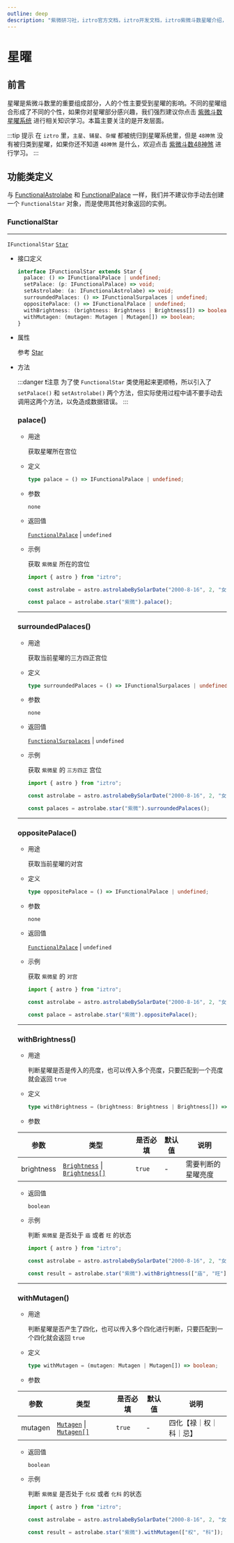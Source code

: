 ```yaml
---
outline: deep
description: "紫微研习社，iztro官方文档，iztro开发文档，iztro紫微斗数星曜介绍，iztro的star对象使用方法以及示例代码。"
---
```


# 星曜

## 前言

星曜是紫微斗数里的重要组成部分，人的个性主要受到星曜的影响。不同的星曜组合形成了不同的个性，如果你对星曜部分感兴趣，我们强烈建议你点击 [紫微斗数星曜系统](/learn/star.md) 进行相关知识学习。本篇主要关注的是开发层面。

:::tip 提示
在 `iztro` 里，`主星`、`辅星`、`杂耀` 都被统归到星曜系统里，但是 `48神煞` 没有被归类到星曜，如果你还不知道 `48神煞` 是什么，欢迎点击 [紫微斗数48神煞](/learn/dec-star.md) 进行学习。
:::

## 功能类定义

与 [FunctionalAstrolabe](./astrolabe.md#functionalastrolabe) 和 [FunctionalPalace](./palace.md#functionalpalace) 一样，我们并不建议你手动去创建一个 `FunctionalStar` 对象，而是使用其他对象返回的实例。

### FunctionalStar <Badge type="warning" text="^1.2.0" />

---

<Badge type="tip" text="implements" /> `IFunctionalStar` <Badge type="tip" text="extends" /> [`Star`](/type-definition.md#star)

- 接口定义

  ```ts
  interface IFunctionalStar extends Star {
    palace: () => IFunctionalPalace | undefined;
    setPalace: (p: IFunctionalPalace) => void;
    setAstrolabe: (a: IFunctionalAstrolabe) => void;
    surroundedPalaces: () => IFunctionalSurpalaces | undefined;
    oppositePalace: () => IFunctionalPalace | undefined;
    withBrightness: (brightness: Brightness | Brightness[]) => boolean;
    withMutagen: (mutagen: Mutagen | Mutagen[]) => boolean;
  }
  ```

- 属性
  
  参考 [Star](/type-definition.md#star)

- 方法

  :::danger ❗️注意
  为了使 `FunctionalStar` 类使用起来更顺畅，所以引入了 `setPalace()` 和 `setAstrolabe()` 两个方法，但实际使用过程中请不要手动去调用这两个方法，以免造成数据错误。
  :::

  ### palace()

  - 用途

    获取星曜所在宫位

  - 定义

    ```ts
    type palace = () => IFunctionalPalace | undefined;
    ```

  - 参数

    `none`

  - 返回值

    [`FunctionalPalace`](palace.md#functionalpalace) | `undefined`
  
  - 示例

    获取 `紫微星` 所在的宫位

    ```ts
    import { astro } from "iztro";

    const astrolabe = astro.astrolabeBySolarDate("2000-8-16", 2, "女", true, "zh-CN");

    const palace = astrolabe.star("紫微").palace();
    ```

  ***

  ### surroundedPalaces()

  - 用途

    获取当前星曜的三方四正宫位

  - 定义

    ```ts
    type surroundedPalaces = () => IFunctionalSurpalaces | undefined;
    ```

  - 参数

    `none`

  - 返回值

    [`FunctionalSurpalaces`](palace.md#functionalsurpalaces) | `undefined`
  
  - 示例

    获取 `紫微星` 的 `三方四正` 宫位

    ```ts
    import { astro } from "iztro";

    const astrolabe = astro.astrolabeBySolarDate("2000-8-16", 2, "女", true, "zh-CN");

    const palaces = astrolabe.star("紫微").surroundedPalaces();
    ```

  ***

  ### oppositePalace()

  - 用途

    获取当前星曜的对宫

  - 定义

    ```ts
    type oppositePalace = () => IFunctionalPalace | undefined;
    ```

  - 参数

    `none`

  - 返回值

    [`FunctionalPalace`](palace.md#functionalpalace) | `undefined`
  
  - 示例

    获取 `紫微星` 的 `对宫`

    ```ts
    import { astro } from "iztro";

    const astrolabe = astro.astrolabeBySolarDate("2000-8-16", 2, "女", true, "zh-CN");

    const palace = astrolabe.star("紫微").oppositePalace();
    ```

  ***

  ### withBrightness()

  - 用途

    判断星曜是否是传入的亮度，也可以传入多个亮度，只要匹配到一个亮度就会返回 `true`

  - 定义

    ```ts
    type withBrightness = (brightness: Brightness | Brightness[]) => boolean;
    ```

  - 参数

  
   | 参数        | 类型                                      | 是否必填 | 默认值 | 说明                 |
   | ----------- | --------------------------------------- | -------- | ------ | -------------------- |
   | brightness |  [ `Brightness`](/type-definition.md#brightness) \| [`Brightness[]`]((/type-definition.md#brightness)) | `true`   | -      | 需要判断的星曜亮度  |

  - 返回值

    `boolean`
  
  - 示例

    判断 `紫微星` 是否处于 `庙` 或者 `旺` 的状态

    ```ts
    import { astro } from "iztro";

    const astrolabe = astro.astrolabeBySolarDate("2000-8-16", 2, "女", true, "zh-CN");

    const result = astrolabe.star("紫微").withBrightness(["庙", "旺"]);
    ```

  ***

  ### withMutagen()

  - 用途

    判断星曜是否产生了四化，也可以传入多个四化进行判断，只要匹配到一个四化就会返回 `true`

  - 定义

    ```ts
    type withMutagen = (mutagen: Mutagen | Mutagen[]) => boolean;
    ```

  - 参数

  
   | 参数        | 类型                                      | 是否必填 | 默认值 | 说明                 |
   | ----------- | --------------------------------------- | -------- | ------ | -------------------- |
   | mutagen |  [ `Mutagen`](/type-definition.md#mutagen) \| [`Mutagen[]`]((/type-definition.md#mutagen)) | `true`   | -      | 四化【禄｜权｜科｜忌】  |

  - 返回值

    `boolean`
  
  - 示例

    判断 `紫微星` 是否处于 `化权` 或者 `化科` 的状态

    ```ts
    import { astro } from "iztro";

    const astrolabe = astro.astrolabeBySolarDate("2000-8-16", 2, "女", true, "zh-CN");

    const result = astrolabe.star("紫微").withMutagen(["权", "科"]);
    ```
